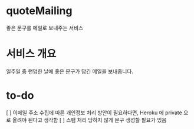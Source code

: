# quoteMailing
좋은 문구를 메일로 보내주는 서비스

# 서비스 개요 
일주일 중 랜덤한 날에 좋은 문구가 담긴 메일을 보내줍니다.

# to-do 
[ ] 이메일 주소 수집에 따른 개인정보 처리 방안이 필요하다면, Heroku 에 private 으로 올려야 된다고 생각함
[ ] 스팸 처리 당하지 않게 문구 생성할 필요가 있음